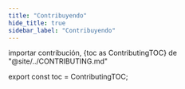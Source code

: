 ```yaml
---
title: "Contribuyendo"
hide_title: true
sidebar_label: "Contribuyendo"
---
```


importar contribución, {toc as ContributingTOC} de "@site/../CONTRIBUTING.md"

<Contributing />

export const toc = ContributingTOC;
